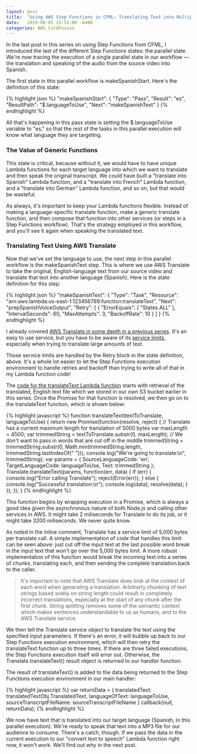 ```yaml
---
layout: post
title:  "Using AWS Step Functions in CFML: Translating Text into Multiple Languages"
date:   2019-06-05 15:51:00 -0400
categories: AWS ColdFusion
---
```


In the last post in this series on using Step Functions from CFML, I introduced the last of the different Step Functions states: the parallel state. We're now tracing the execution of a single parallel state in our workflow &mdash; the translation and speaking of the audio from the source video into Spanish.

The first state in this parallel workflow is makeSpanishStart. Here's the definition of this state:

{% highlight json %}
"makeSpanishStart": {
    "Type": "Pass",
    "Result": "es",
    "ResultPath": "$.languageToUse",
    "Next": "makeSpanishText"
}
{% endhighlight %}

All that's happening in this pass state is setting the $.languageToUse variable to "es," so that the rest of the tasks in this parallel execution will know what language they are targeting.

### The Value of Generic Functions

This state is critical, because without it, we would have to have unique Lambda functions for each target language into which we want to translate and then speak the original transcript. We could have built a "translate into Spanish" Lambda function, and a "translate into French" Lambda function, and a "translate into German" Lambda function, and so on, but that would be wasteful.

As always, it's important to keep your Lambda functions flexible. Instead of making a language-specific translate function, make a generic translate function, and then compose that function into other services (or steps in a Step Functions workflow). That's the strategy employed in this workflow, and you'll see it again when speaking the translated text.

### Translating Text Using AWS Translate

Now that we've set the language to use, the next step in this parallel workflow is the makeSpanishText step. This is where we use AWS Translate to take the original, English-language text from our source video and translate that text into another language (Spanish). Here is the state definition for this step:

{% highlight json %}
"makeSpanishText": {
    "Type": "Task",
    "Resource": "arn:aws:lambda:us-east-1:123456789:function:translateText",
    "Next": "prepSpanishVoiceOutput",
    "Retry": [
        {
            "ErrorEquals": [ "States.ALL" ],
            "IntervalSeconds": 60,
            "MaxAttempts": 3,
            "BackoffRate": 10
        }
    ]
}
{% endhighlight %}

I already covered [AWS Translate in some depth in a previous series](https://brianklaas.net/aws/coldfusion/2018/10/21/Using-AWS-Translate-in-CFML-Part-1.html). It's an easy to use service, but you have to be aware of its [service limits](https://docs.aws.amazon.com/translate/latest/dg/limits-guidelines.html), especially when trying to translate large amounts of text.

Those service limits are handled by the Retry block in the state definition, above. It's a whole lot easier to let the Step Functions execution environment to handle retries and backoff than trying to write all of that in my Lambda function code!

The [code for the translateText Lambda function](https://github.com/brianklaas/awsPlaybox/blob/master/nodejs/lambda/transcribeTranslateExample/translateText.js) starts with retrieval of the translated, English text file which we stored in our own S3 bucket earlier in this series. Once the Promise for that function is resolved, we then go on to the translateText function, which is shown below:

{% highlight javascript %}
function translateText(textToTranslate, languageToUse) {
    return new Promise(function(resolve, reject) {
        // Translate has a current maximum length for translation of 5000 bytes
        var maxLength = 4500;
        var trimmedString = textToTranslate.substr(0, maxLength);
        // We don't want to pass in words that are cut off in the middle
        trimmedString = trimmedString.substr(0, Math.min(trimmedString.length, trimmedString.lastIndexOf(" ")));
        console.log("We're going to translate:\n", trimmedString);
        var params = {
            SourceLanguageCode: 'en',
            TargetLanguageCode: languageToUse,
            Text: trimmedString
        };
        Translate.translateText(params, function(err, data) {
            if (err) {
                console.log("Error calling Translate");
                reject(Error(err));
            } else {
                console.log("Successful translation:\n");
                console.log(data);
                resolve(data);
            }
        });
    });
}
{% endhighlight %}

This function begins by wrapping execution in a Promise, which is always a good idea given the asynchronous nature of both Node.js and calling other services in AWS. It might take 2 miliseconds for Translate to do its job, or it might take 3200 miliseconds. We never quite know.

As noted in the inline comment, Translate has a service limit of 5,000 bytes per translate call. A simple implementation of code that handles this limit can be seen above: just cut off the input text at the last possible word break in the input text that won't go over the 5,000 bytes limit. A more robust implementation of this function would break the incoming text into a series of chunks, translating each, and then sending the complete translation back to the caller.

> It's important to note that AWS Translate does look at the context of each word when generating a translation. Arbitrarty chunking of text strings based solely on string length could result in completely incorrect translations, especially at the start of any chunk after the first chunk. String splitting removes some of the semantic context which makes sentences understandable to us as humans, and to the AWS Translate service. 

We then tell the Translate service object to translate the text using the specified input parameters. If there's an error, it will bubble up back to our Step Functions execution environment, which will then retry the translateText function up to three times. If there are three failed executions, the Step Functions execution itself will error out. Otherwise, the Translate.translateText() result object is returned to our handler function.

The result of translateText() is added to the data being returned to the Step Functions execution environment in our main handler:

{% highlight javascript %}
var returnData = {
    translatedText: translatedTextObj.TranslatedText,
    languageOfText: languageToUse,
    sourceTranscriptFileName: sourceTranscriptFileName
}
callback(null, returnData);
{% endhighlight %}

We now have text that is translated into our target language (Spanish, in this parallel execution). We're ready to speak that text into a MP3 file for our audience to consume. There's a catch, though. If we pass the data in the current execution to our "convert text to speech" Lambda function right now, it won't work. We'll find out why in the next post.